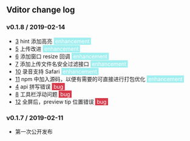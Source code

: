 ## Vditor change log

### v0.1.8 / 2019-02-14

<ul>
    <li><a href="https://github.com/b3log/vditor/issues/3">3</a> hint 添加高亮 <span style='background: #a2eeef !important;color:#FFFFFF !important;padding: 1px 4px;'>enhancement</span></li>
    <li><a href="https://github.com/b3log/vditor/issues/5">5</a> 上传改进 <span style='background: #a2eeef !important;color:#FFFFFF !important;padding: 1px 4px;'>enhancement</span></li>
    <li><a href="https://github.com/b3log/vditor/issues/6">6</a> 添加窗口 resize 回调 <span style='background: #a2eeef !important;color:#FFFFFF !important;padding: 1px 4px;'>enhancement</span></li>
    <li><a href="https://github.com/b3log/vditor/issues/7">7</a> 添加上传文件名安全过滤接口 <span style='background: #a2eeef !important;color:#FFFFFF !important;padding: 1px 4px;'>enhancement</span></li>
    <li><a href="https://github.com/b3log/vditor/issues/10">10</a> 录音支持 Safari <span style='background: #a2eeef !important;color:#FFFFFF !important;padding: 1px 4px;'>enhancement</span></li>
    <li><a href="https://github.com/b3log/vditor/issues/11">11</a> npm 中加入源码，以便有需要的可直接进行打包优化 <span style='background: #a2eeef !important;color:#FFFFFF !important;padding: 1px 4px;'>enhancement</span></li>
    <li><a href="https://github.com/b3log/vditor/issues/4">4</a> api 拼写错误 <span style='background: #d73a4a !important;color:#FFFFFF !important;padding: 1px 4px;'>bug</span></li>
    <li><a href="https://github.com/b3log/vditor/issues/8">8</a> 工具栏浮动问题 <span style='background: #d73a4a !important;color:#FFFFFF !important;padding: 1px 4px;'>bug</span></li>
    <li><a href="https://github.com/b3log/vditor/issues/12">12</a> 全屏后，preview tip 位置错误 <span style='background: #d73a4a !important;color:#FFFFFF !important;padding: 1px 4px;'>bug</span></li>
</ul>

### v0.1.7 / 2019-02-11

* 第一次公开发布